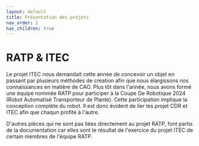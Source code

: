 ```yaml
---
layout: default
title: Présentation des projets
nav_order: 2
has_children: true
---
```


# RATP & ITEC

Le projet ITEC nous demandait cette année de concevoir un objet en passant par plusieurs méthodes de création afin que nous élargissons nos connaissances en matière de CAO. Plus tôt dans l'année, nous avons formé une équipe nommée RATP pour participer à la Coupe De Robotique 2024 (Robot Automatisé Transporteur de Plante). Cette participation implique la conception complète du robot. Il est donc évident de lier les projet CDR et ITEC afin que chaqun profite à l'autre.

D'autres pièces qui ne sont pas liées directement au projet RATP, font partis de la documentation car elles sont le résultat de l'exercice du projet ITEC de certain membres de l'équipe RATP.